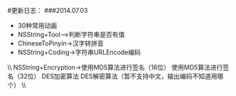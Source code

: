 #更新日志：
###2014.07.03
* 30种常用动画
* NSString+Tool—>判断字符串是否有值
* ChineseToPinyin->汉字转拼音
* NSString+Coding->字符串URLEncode编码



\\\ NSString+Encryption->使用MD5算法进行签名（16位）
			 使用MD5算法进行签名（32位）
			 DES加密算法
			 DES解密算法（暂不支持中文，输出编码不知道用哪个）
\\\

